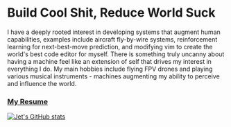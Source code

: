 # Build Cool Shit, Reduce World Suck

I have a deeply rooted interest in developing systems that augment human capabilities, examples include aircraft fly-by-wire systems, reinforcement learning for next-best-move prediction, and modifying vim to create the world's best code editor for myself.
There is something truly uncanny about having a machine feel like an extension of self that drives my interest in everything I do. 
My main hobbies include flying FPV drones and playing various musical instruments - machines augmenting my ability to perceive and influence the world.

### [My Resume](http://jjshoots.ddns.net:8090/share/MygELAvk)

[![Jet's GitHub stats](https://github-readme-stats.vercel.app/api?username=jjshoots&show_icons=true&theme=tokyonight)](https://github.com/anuraghazra/github-readme-stats)
